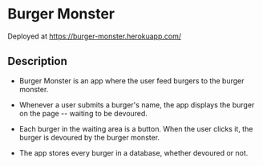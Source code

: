 # Burger Monster

Deployed at https://burger-monster.herokuapp.com/

## Description

* Burger Monster is an app where the user feed burgers to the burger monster. 

* Whenever a user submits a burger's name, the app displays the burger on the page -- waiting to be devoured.

* Each burger in the waiting area is a button. When the user clicks it, the burger is devoured by the burger monster.

* The app stores every burger in a database, whether devoured or not.